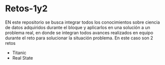 # Retos-1y2

EN este repositorio se busca integrar todos los conocimientos sobre ciencia de datos adquiridos durante el bloque y aplicarlos en una solución a un problema real, en donde se integran todos avances realizados en equipo durante el reto para solucionar la situación problema. En este caso son 2 retos

* Titanic
* Real State
